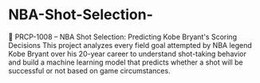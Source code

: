 # NBA-Shot-Selection-
🏀 PRCP-1008 – NBA Shot Selection: Predicting Kobe Bryant's Scoring Decisions This project analyzes every field goal attempted by NBA legend Kobe Bryant over his 20-year career to understand shot-taking behavior and build a machine learning model that predicts whether a shot will be successful or not based on game circumstances.
